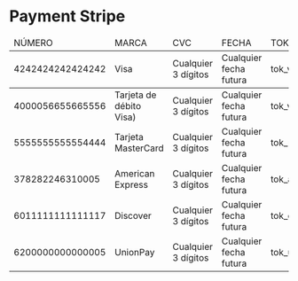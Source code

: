 # Payment Stripe

<table>
<thead>
  <td>NÚMERO</td>
  <td>MARCA</td>
  <td>CVC</td>
  <td>FECHA</td>
  <td>TOKEN</td>
  <td>PAYMENT METHOD</td>
</thead>

<tbody>
  <tr>
    <td>4242424242424242</td>
    <td>Visa</td>
    <td>Cualquier 3 dígitos</td>
    <td>Cualquier fecha futura</td>
    <td>tok_visa</td>
    <td>pm_card_visa</td>
  </tr>
</tbody>
<tbody>
  <tr>
    <td>4000056655665556</td>
    <td>Tarjeta de débito Visa)</td>
    <td>Cualquier 3 dígitos</td>
    <td>Cualquier fecha futura</td>
    <td>tok_visa_debit</td>
    <td>pm_card_visa_debit</td>
  </tr>
  <tr>
    <td>5555555555554444</td>
    <td>Tarjeta MasterCard</td>
    <td>Cualquier 3 dígitos</td>
    <td>Cualquier fecha futura</td>
    <td>tok_mastercard</td>
    <td>pm_card_mastercard</td>
  </tr>
  <tr>
    <td>378282246310005</td>
    <td>American Express</td>
    <td>Cualquier 3 dígitos</td>
    <td>Cualquier fecha futura</td>
    <td>tok_amex</td>
    <td>pm_card_amex</td>
  </tr>
  <tr>
    <td>6011111111111117</td>
    <td>Discover</td>
    <td>Cualquier 3 dígitos</td>
    <td>Cualquier fecha futura</td>
    <td>tok_discover</td>
    <td>pm_card_discover</td>
  </tr>
  <tr>
    <td>6200000000000005</td>
    <td>UnionPay</td>
    <td>Cualquier 3 dígitos</td>
    <td>Cualquier fecha futura</td>
    <td>tok_unionpay</td>
    <td>pm_card_unionpay</td>
  </tr>
</tbody>

</table>
